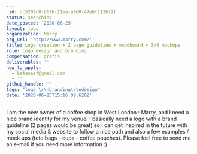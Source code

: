 ```yaml
---
_id: cc5209c0-b6f6-11ea-a860-47e6f112b72f
status: searching
date_posted: '2020-06-25'
layout: jobs
organization: Marry
org_url: 'http://www.marry.com/'
title: Logo creation + 2 page guideline + moodboard + 3/4 mockups
role: Logo design and branding
compensation: gratis
deliverables: ''
how_to_apply:
  - katenasf@gmail.com
  - ''
github_handle: ''
tags: "logo \r\nbranding\r\ndesign"
date: '2020-06-25T15:16:09.620Z'
---
```

I am the new owner of a coffee shop in West London : Marry, and I need a nice brand identity for my venue.
I basically need a logo with a brand guideline (2 pages would be great) so I can get inspired in the future with my social media & website to follow a nice path and also a few examples / mock ups (tote bags - cups - coffee pouches).
Please feel free to send me an e-mail if you need more information :)
